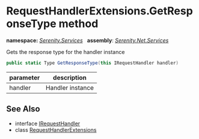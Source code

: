 # RequestHandlerExtensions.GetResponseType method
**namespace:** *[Serenity.Services](../../README.md#serenity.services-namespace)*   **assembly**: *[Serenity.Net.Services](../../README.md)*

Gets the response type for the handler instance

```csharp
public static Type GetResponseType(this IRequestHandler handler)
```

| parameter | description |
| --- | --- |
| handler | Handler instance |

## See Also

* interface [IRequestHandler](../IRequestHandler.md)
* class [RequestHandlerExtensions](../RequestHandlerExtensions.md)